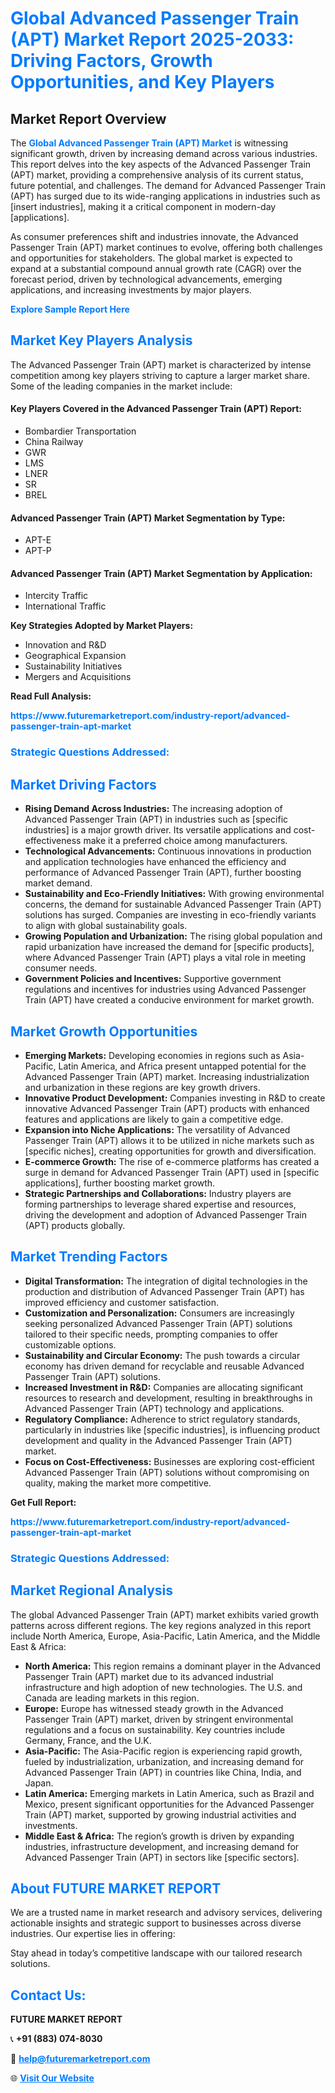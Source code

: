 <h1 style="color: #007BFF;">Global Advanced Passenger Train (APT) Market Report 2025-2033: Driving Factors, Growth Opportunities, and Key Players</h1>

<section id="overview">
<h2>Market Report Overview</h2>
<p>The <a href="https://www.futuremarketreport.com/industry-report/advanced-passenger-train-apt-market" style="color: #007BFF; text-decoration: none;"><strong>Global Advanced Passenger Train (APT) Market</strong></a> is witnessing significant growth, driven by increasing demand across various industries. This report delves into the key aspects of the Advanced Passenger Train (APT) market, providing a comprehensive analysis of its current status, future potential, and challenges. The demand for Advanced Passenger Train (APT) has surged due to its wide-ranging applications in industries such as [insert industries], making it a critical component in modern-day [applications].</p>
<p>As consumer preferences shift and industries innovate, the Advanced Passenger Train (APT) market continues to evolve, offering both challenges and opportunities for stakeholders. The global market is expected to expand at a substantial compound annual growth rate (CAGR) over the forecast period, driven by technological advancements, emerging applications, and increasing investments by major players.</p>
</section>

<section id="overview">
<p><a href="https://www.futuremarketreport.com/request-sample/reportId=58725" style="color: #007BFF; text-decoration: none;"><strong>Explore Sample Report Here</strong></a></p>
</section>

<section id="key-players">
<h2 style="color: #007BFF;">Market Key Players Analysis</h2>
<p>The Advanced Passenger Train (APT) market is characterized by intense competition among key players striving to capture a larger market share. Some of the leading companies in the market include:</p>
<h4>Key Players Covered in the Advanced Passenger Train (APT) Report:</h4>
<ul><li>Bombardier Transportation</li><li>China Railway</li><li>GWR</li><li>LMS</li><li>LNER</li><li>SR</li><li>BREL</li></ul>
<h4>Advanced Passenger Train (APT) Market Segmentation by Type:</h4>
<ul><li>APT-E</li><li>APT-P</li></ul>

<h4>Advanced Passenger Train (APT) Market Segmentation by Application:</h4>
<ul><li>Intercity Traffic</li><li>International Traffic</li></ul>
<p><strong>Key Strategies Adopted by Market Players:</strong></p>
<ul>
<li>Innovation and R&D</li>
<li>Geographical Expansion</li>
<li>Sustainability Initiatives</li>
<li>Mergers and Acquisitions</li>
</ul>
</section>

<section>
<p><strong>Read Full Analysis: </strong></p><a href="https://www.futuremarketreport.com/industry-report/advanced-passenger-train-apt-market" style="color: #007BFF; text-decoration: none;"><strong>https://www.futuremarketreport.com/industry-report/advanced-passenger-train-apt-market</strong></a>
<h3 style="color: #007BFF;">Strategic Questions Addressed:</h3>
</section>

<section id="driving-factors">
<h2 style="color: #007BFF;">Market Driving Factors</h2>
<ul>
<li><strong>Rising Demand Across Industries:</strong> The increasing adoption of Advanced Passenger Train (APT) in industries such as [specific industries] is a major growth driver. Its versatile applications and cost-effectiveness make it a preferred choice among manufacturers.</li>
<li><strong>Technological Advancements:</strong> Continuous innovations in production and application technologies have enhanced the efficiency and performance of Advanced Passenger Train (APT), further boosting market demand.</li>
<li><strong>Sustainability and Eco-Friendly Initiatives:</strong> With growing environmental concerns, the demand for sustainable Advanced Passenger Train (APT) solutions has surged. Companies are investing in eco-friendly variants to align with global sustainability goals.</li>
<li><strong>Growing Population and Urbanization:</strong> The rising global population and rapid urbanization have increased the demand for [specific products], where Advanced Passenger Train (APT) plays a vital role in meeting consumer needs.</li>
<li><strong>Government Policies and Incentives:</strong> Supportive government regulations and incentives for industries using Advanced Passenger Train (APT) have created a conducive environment for market growth.</li>
</ul>
</section>

<section id="growth-opportunities">
<h2 style="color: #007BFF;">Market Growth Opportunities</h2>
<ul>
<li><strong>Emerging Markets:</strong> Developing economies in regions such as Asia-Pacific, Latin America, and Africa present untapped potential for the Advanced Passenger Train (APT) market. Increasing industrialization and urbanization in these regions are key growth drivers.</li>
<li><strong>Innovative Product Development:</strong> Companies investing in R&D to create innovative Advanced Passenger Train (APT) products with enhanced features and applications are likely to gain a competitive edge.</li>
<li><strong>Expansion into Niche Applications:</strong> The versatility of Advanced Passenger Train (APT) allows it to be utilized in niche markets such as [specific niches], creating opportunities for growth and diversification.</li>
<li><strong>E-commerce Growth:</strong> The rise of e-commerce platforms has created a surge in demand for Advanced Passenger Train (APT) used in [specific applications], further boosting market growth.</li>
<li><strong>Strategic Partnerships and Collaborations:</strong> Industry players are forming partnerships to leverage shared expertise and resources, driving the development and adoption of Advanced Passenger Train (APT) products globally.</li>
</ul>
</section>

<section id="trending-factors">
<h2 style="color: #007BFF;">Market Trending Factors</h2>
<ul>
<li><strong>Digital Transformation:</strong> The integration of digital technologies in the production and distribution of Advanced Passenger Train (APT) has improved efficiency and customer satisfaction.</li>
<li><strong>Customization and Personalization:</strong> Consumers are increasingly seeking personalized Advanced Passenger Train (APT) solutions tailored to their specific needs, prompting companies to offer customizable options.</li>
<li><strong>Sustainability and Circular Economy:</strong> The push towards a circular economy has driven demand for recyclable and reusable Advanced Passenger Train (APT) solutions.</li>
<li><strong>Increased Investment in R&D:</strong> Companies are allocating significant resources to research and development, resulting in breakthroughs in Advanced Passenger Train (APT) technology and applications.</li>
<li><strong>Regulatory Compliance:</strong> Adherence to strict regulatory standards, particularly in industries like [specific industries], is influencing product development and quality in the Advanced Passenger Train (APT) market.</li>
<li><strong>Focus on Cost-Effectiveness:</strong> Businesses are exploring cost-efficient Advanced Passenger Train (APT) solutions without compromising on quality, making the market more competitive.</li>
</ul>
</section>

<section>
<p><strong>Get Full Report: </strong></p><a href="https://www.futuremarketreport.com/industry-report/advanced-passenger-train-apt-market" style="color: #007BFF; text-decoration: none;"><strong>https://www.futuremarketreport.com/industry-report/advanced-passenger-train-apt-market</strong></a>
<h3 style="color: #007BFF;">Strategic Questions Addressed:</h3>
</section>


<section id="regional-analysis">
<h2 style="color: #007BFF;">Market Regional Analysis</h2>
<p>The global Advanced Passenger Train (APT) market exhibits varied growth patterns across different regions. The key regions analyzed in this report include North America, Europe, Asia-Pacific, Latin America, and the Middle East & Africa:</p>
<ul>
<li><strong>North America:</strong> This region remains a dominant player in the Advanced Passenger Train (APT) market due to its advanced industrial infrastructure and high adoption of new technologies. The U.S. and Canada are leading markets in this region.</li>
<li><strong>Europe:</strong> Europe has witnessed steady growth in the Advanced Passenger Train (APT) market, driven by stringent environmental regulations and a focus on sustainability. Key countries include Germany, France, and the U.K.</li>
<li><strong>Asia-Pacific:</strong> The Asia-Pacific region is experiencing rapid growth, fueled by industrialization, urbanization, and increasing demand for Advanced Passenger Train (APT) in countries like China, India, and Japan.</li>
<li><strong>Latin America:</strong> Emerging markets in Latin America, such as Brazil and Mexico, present significant opportunities for the Advanced Passenger Train (APT) market, supported by growing industrial activities and investments.</li>
<li><strong>Middle East & Africa:</strong> The region’s growth is driven by expanding industries, infrastructure development, and increasing demand for Advanced Passenger Train (APT) in sectors like [specific sectors].</li>
</ul>
</section>

<footer>
<h2 style="color: #007BFF;">About FUTURE MARKET REPORT</h2>
<p>We are a trusted name in market research and advisory services, delivering actionable insights and strategic support to businesses across diverse industries. Our expertise lies in offering:</p>

<p>Stay ahead in today’s competitive landscape with our tailored research solutions.</p>

<h2 style="color: #007BFF;">Contact Us:</h2>
<p><strong>FUTURE MARKET REPORT</strong></p>
<p>📞 <strong>+91 (883) 074-8030</strong></p>
<p>📧 <strong><a href="mailto:help@futuremarketreport.com" style="color: #007BFF;">help@futuremarketreport.com</a></strong></p>
<p>🌐 <strong><a href="https://www.futuremarketreport.com/" style="color: #007BFF;">Visit Our Website</a></strong></p>
</footer>